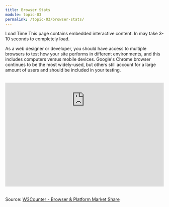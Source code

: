 ```yaml
---
title: Browser Stats
module: topic-03
permalink: /topic-03/browser-stats/
---
```


<div class="divider-heading"></div>

<span class="label label-warning">Load Time</span> This page contains embedded interactive content. In may take 3-10 seconds to completely load.

As a web designer or developer, you should have access to multiple browsers to test how your site performs in different environments, and this includes computers versus mobile devices. Google's Chrome browser continues to be the most widely-used, but others still account for a large amount of users and should be included in your testing.


<!--<div id="StatCounter" style="overflow:hidden; margin: 2rem 0;">
  <iframe src="http://gs.statcounter.com/" scrolling="no" frameborder="0" style="width: 100%; height: 940px; margin-top: -300px; border: 1px solid #ADC3DB">
  </iframe>
</div>
<p class="img-caption">Source: <a href="http://gs.statcounter.com/">StatCounter Global Stats - Browser Market Share</a></p>-->


<div id="StatCounter" style="overflow:hidden; margin: 2rem 0;">
  <iframe src="https://www.w3counter.com/globalstats.php" scrolling="no" frameborder="0" style="width: 100%; height: 550px; margin-top: -220px;">
  </iframe>
</div>
<p class="img-caption">Source: <a href="https://www.w3counter.com/globalstats.php">W3Counter - Browser & Platform Market Share</a></p>
